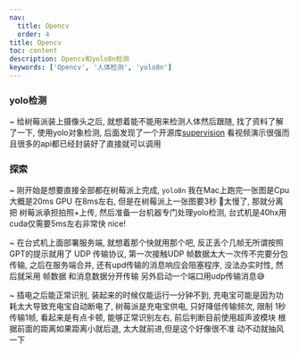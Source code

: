 ```yaml
---
nav:
  title: Opencv
  order: 4
title: Opencv
toc: content
description: Opencv和yolo8n检测
keywords: ['Opencv', '人体检测', 'yolo8n']
---
```


### yolo检测
~ 给树莓派装上摄像头之后, 就想着能不能用来检测人体然后跟随, 找了资料了解了一下, 使用yolo对象检测, 后面发现了一个开源库[supervision](https://github.com/roboflow/supervision) 看视频演示很强而且很多的api都已经封装好了直接就可以调用

### 探索
~ 刚开始是想要直接全部都在树莓派上完成, `yolo8n` 我在Mac上跑完一张图是Cpu大概是20ms GPU 在8ms左右, 但是在树莓派上一张图要3秒 🐢太慢了, 那就分离把 树莓派承担拍照+上传, 然后准备一台机器专门处理yolo检测, 台式机是40hx用cuda仅需要5ms左右非常快 nice! 

~ 在台式机上面部署服务端, 就想着那个快就用那个吧, 反正丢个几帧无所谓按照GPT的提示就用了 UDP 传输协议, 第一次接触UDP 帧数据太大一次传不完要分包传输, 之后在服务端合并, 还有upd传输的消息响应会阻塞程序, 没法办实时性, 然后就采用 帧数据 和消息数据分开传输 另外启动一个端口用udp传输消息😅  

~ 插电之后能正常识别, 装起来的时候仅能运行一分钟不到, 充电宝可能是因为功耗太大导致充电宝自动断电了, 树莓派是充电宝供电, 只好降低传输频次, 限制 1秒传输1帧, 看起来是有点卡顿, 能够正常识别左右,  前后判断目前使用超声波模块 根据前面的距离如果距离小就后退, 太大就前进,但是这个好像很不准 动不动就抽风一下 